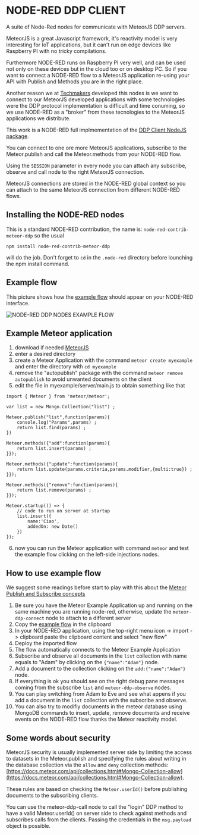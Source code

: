 # NODE-RED DDP CLIENT

A suite of Node-Red nodes for communicate with MeteorJS DDP servers.

MeteorJS is a great Javascript framework, it's reactivity model is very interesting for IoT applications, but it can't run on edge devices like Raspberry PI with  no tricky compilations.

Furthermore NODE-RED runs on Raspberry PI very well, and can be used not only on these devices but in the cloud too or on desktop PC. So if you want to connect a NODE-RED flow to a MeteorJS application re-using your API with Publish and Methods you are in the right place.

Another reason we at [Techmakers](https://www.techmakers.it) developed this nodes is we want to connect to our MeteorJS developed applications with some technologies were the DDP protocol implememtation is difficult and time conuming, so we use NODE-RED as a "broker" from these tecnologies to the MeteorJS applications we distribute.

This work is a NODE-RED full implmementation of the [DDP Client NodeJS package](https://github.com/oortcloud/node-ddp-client#readme).

You can connect to one ore more MeteorJS applications, subscribe to the Meteor.publish and call the Meteor.methods from your NODE-RED flow.

Using the ```SESSION``` parameter in every node you can attach any subscribe, observe and call node to the right MeteorJS connection.

MeteorJS connections are stored in the NODE-RED global context so you can attach to the same MeteorJS connection from different NODE-RED flows.

## Installing the NODE-RED nodes

This is a standard NODE-RED contribution, the name is: ```node-red-contrib-meteor-ddp``` so the usual 

```npm install node-red-contrib-meteor-ddp``` 

will do the job. Don't forget to ```cd``` in the ```.node-red``` directory before lounching the npm install command.


## Example flow

This picture shows how the [example flow](https://github.com/techmakers/node-red-contrib-meteor-ddp/blob/master/NodeRedExampleFlow/flow.json) should appear on your NODE-RED interface.

![NODE-RED DDP NODES EXAMPLE FLOW](images/NODE-RED_DDP_NODES_EXAMPLE_FLOW.png)

## Example Meteor application

1. download if needed [MeteorJS](https://www.meteor.com/)
2. enter a desired directory
3. create a Meteor Application with the command ```meteor create myexample``` and enter the directory with ```cd myexample```
4. remove the "autopublish" package with the command ```meteor remove autopublish``` to avoid unwanted documents on the client
5. edit the file in myexample/server/main.js to obtain something like that

```
import { Meteor } from 'meteor/meteor';

var list = new Mongo.Collection("list") ;

Meteor.publish("list",function(params){
	console.log("Params",params) ;
	return list.find(params) ;
})

Meteor.methods({"add":function(params){
	return list.insert(params) ;
}});

Meteor.methods({"update":function(params){
	return list.update(params.criteria,params.modifier,{multi:true}) ;
}});

Meteor.methods({"remove":function(params){
	return list.remove(params) ;
}});

Meteor.startup(() => {
	// code to run on server at startup
	list.insert({
		name:'Ciao',
		addedOn: new Date() 
	})
});

```

6. now you can run the Meteor application with command ```meteor``` and test the example flow clicking on the left-side injections nodes.

## How to use example flow

We suggest some readings before start to play with this about the [Meteor Publish and Subscribe concepts](https://docs.meteor.com/api/pubsub.html)

1. Be sure you have the Meteor Example Application up and running on the same machine you are running node-red, otherwise, update the ```meteor-ddp-connect``` node to attach to a different server
2. Copy the [example flow](https://github.com/techmakers/node-red-contrib-meteor-ddp/blob/master/NodeRedExampleFlow/flow.json) in the clipboard
3. In your NODE-RED application, using the top-right menu icon -> import -> clipboard paste the clipboard content and select "new flow"
4. Deploy the imported flow
5. The flow automatically connects to the Meteor Example Application
6. Subscribe and observe all documents in the ```list``` collection with name equals to "Adam" by clicking on the ```{"name":"Adam"}``` node.
7. Add a document to the collection clicking on the ```add:{"name":"Adam"}``` node.
8. If everything is ok you should see on the right debug pane messages coming from the subscribe ```list``` and ```meteor-ddp-observe``` nodes.
9. You can play switching from Adam to Eve and see what appens if you add a document in the ```list``` collection with the subscribe and observe.
10. You can also try to modifiy documents in the meteor database using MongoDB commands to insert, update, remove documents and receive events on the NODE-RED flow thanks the Meteor reactivity model.

## Some words about security

MeteorJS security is usually implemented server side by limiting the access to datasets in the Meteor.publish and specifying the rules about writing in the database collection via the ```allow``` and ```deny``` collection methods: [https://docs.meteor.com/api/collections.html#Mongo-Collection-allow](https://docs.meteor.com/api/collections.html#Mongo-Collection-allow).

These rules are based on checking the ```Meteor.userId()``` before publishing documents to the subscribing clients.

You can use the meteor-ddp-call node to call the "login" DDP method to have a valid Meteor.userId() on server side to check against methods and subscribes calls from the clients. Passing the credentials in the ```msg.payload``` object is possible.

 